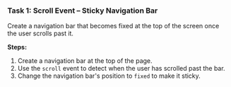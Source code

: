 ### **Task 1: Scroll Event – Sticky Navigation Bar**
Create a navigation bar that becomes fixed at the top of the screen once the user scrolls past it.

**Steps:**
1. Create a navigation bar at the top of the page.
2. Use the `scroll` event to detect when the user has scrolled past the bar.
3. Change the navigation bar's position to `fixed` to make it sticky.
